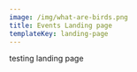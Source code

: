 ```yaml
---
image: /img/what-are-birds.png
title: Events Landing page
templateKey: landing-page
---
```

testing landing page
